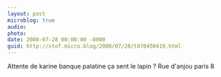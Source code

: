 ```yaml
---
layout: post
microblog: true
audio: 
photo: 
date: 2008-07-28 00:00:00 -0000
guid: http://xtof.micro.blog/2008/07/28/t870450419.html
---
```

Attente de karine banque palatine ça sent le lapin ? Rue d'anjou paris 8
